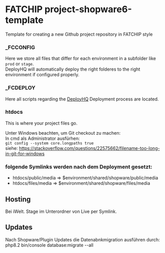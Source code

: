 # FATCHIP project-shopware6-template
Template for creating a new Github project repository in FATCHIP style


### _FCCONFIG
Here we store all files that differ for each environment in a subfolder like `prod` or `stage`.\
DeployHQ will automatically deploy the right folderes to the right environment if configured properly.
### _FCDEPLOY
Here all scripts regarding the [DeployHQ](https://fatchip-gmbh.deployhq.com/) Deployment process are located.
### htdocs
This is where your project files go.

Unter Windows beachten, um Git checkout zu machen:\
In cmd als Administrator ausfürhen:\
`git config --system core.longpaths true`\
siehe: https://stackoverflow.com/questions/22575662/filename-too-long-in-git-for-windows

### folgende Symlinks werden nach dem Deployment gesetzt:
- htdocs/public/media => $environment/shared/shopware/public/media
- htdocs/files/media => $environment/shared/shopware/files/media

## Hosting
Bei iWelt. Stage im Unterordner von Live per Symlink.

## Updates
Nach Shopware/Plugin Updates die Datenabnkmigration ausführen durch:
php8.2 bin/console database:migrate --all